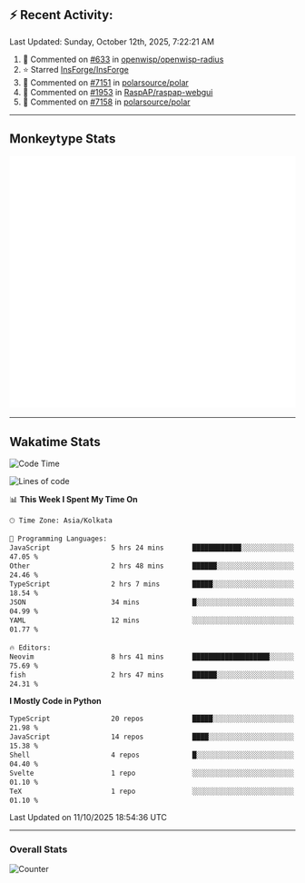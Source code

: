 ## :zap: Recent Activity:
<!--RECENT_ACTIVITY:last_update-->
Last Updated: Sunday, October 12th, 2025, 7:22:21 AM
<!--RECENT_ACTIVITY:last_update_end-->
<!--RECENT_ACTIVITY:start-->
1. 💬 Commented on [#633](https://github.com/openwisp/openwisp-radius/issues/633#issuecomment-3381398878) in [openwisp/openwisp-radius](https://github.com/openwisp/openwisp-radius)<br>
2. ⭐ Starred [InsForge/InsForge](https://github.com/InsForge/InsForge)<br>
3. 💬 Commented on [#7151](https://github.com/polarsource/polar/pull/7151#issuecomment-3372561781) in [polarsource/polar](https://github.com/polarsource/polar)<br>
4. 💬 Commented on [#1953](https://github.com/RaspAP/raspap-webgui/issues/1953#issuecomment-3372517381) in [RaspAP/raspap-webgui](https://github.com/RaspAP/raspap-webgui)<br>
5. 💬 Commented on [#7158](https://github.com/polarsource/polar/pull/7158#issuecomment-3372412927) in [polarsource/polar](https://github.com/polarsource/polar)<br>
<!--RECENT_ACTIVITY:end-->

---

## Monkeytype Stats
<a href="https://monkeytype.com/profile/dhanus">
  <img src="https://raw.githubusercontent.com/Dhanus3133/Dhanus3133/monkeytype/monkeytype-lb.svg" alt="Monkeytype Profile" />
</a>

---

## Wakatime Stats
<!--START_SECTION:waka-->
![Code Time](http://img.shields.io/badge/Code%20Time-3%2C121%20hrs%2043%20mins-blue)

![Lines of code](https://img.shields.io/badge/From%20Hello%20World%20I%27ve%20Written-5.0%20million%20lines%20of%20code-blue)

📊 **This Week I Spent My Time On** 

```text
🕑︎ Time Zone: Asia/Kolkata

💬 Programming Languages: 
JavaScript               5 hrs 24 mins       ████████████░░░░░░░░░░░░░   47.05 % 
Other                    2 hrs 48 mins       ██████░░░░░░░░░░░░░░░░░░░   24.46 % 
TypeScript               2 hrs 7 mins        █████░░░░░░░░░░░░░░░░░░░░   18.54 % 
JSON                     34 mins             █░░░░░░░░░░░░░░░░░░░░░░░░   04.99 % 
YAML                     12 mins             ░░░░░░░░░░░░░░░░░░░░░░░░░   01.77 % 

🔥 Editors: 
Neovim                   8 hrs 41 mins       ███████████████████░░░░░░   75.69 % 
fish                     2 hrs 47 mins       ██████░░░░░░░░░░░░░░░░░░░   24.31 % 
```

**I Mostly Code in Python** 

```text
TypeScript               20 repos            █████░░░░░░░░░░░░░░░░░░░░   21.98 % 
JavaScript               14 repos            ████░░░░░░░░░░░░░░░░░░░░░   15.38 % 
Shell                    4 repos             █░░░░░░░░░░░░░░░░░░░░░░░░   04.40 % 
Svelte                   1 repo              ░░░░░░░░░░░░░░░░░░░░░░░░░   01.10 % 
TeX                      1 repo              ░░░░░░░░░░░░░░░░░░░░░░░░░   01.10 % 
```




 Last Updated on 11/10/2025 18:54:36 UTC
<!--END_SECTION:waka-->
---

### Overall Stats

<img src="https://moe-counter.glitch.me/get/@Dhanus3133?theme=asoul" alt="Counter" />

